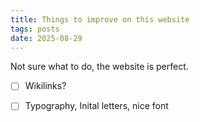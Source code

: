 ```yaml
---
title: Things to improve on this website
tags: posts
date: 2025-08-29
---
```


Not sure what to do, the website is perfect.

- [ ] Wikilinks?
- [ ] Typography, Inital letters, nice font

